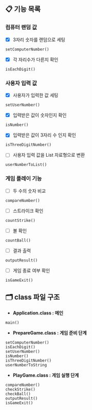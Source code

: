 ## 📋 기능 목록
### 컴퓨터 랜덤 값
- [x] 3자리 숫자를 랜덤으로 세팅
```
setComputerNumber()
```
- [x] 각 자리수가 다른지 확인
```
isEachDigit()
```

### 사용자 입력 값
- [x] 사용자가 입력한 값 세팅
```
setUserNumber()
```
- [x] 입력받은 값이 숫자인지 확인
```
isNumber()
```
- [x] 입력받은 값이 3자리 수 인지 확인
```
isThreeDigitNumber()
```
- [ ] 사용자 입력 값을 List 자료형으로 변환
```
userNumberToList()
```

### 게임 플레이 기능
- [ ] 두 수의 숫자 비교
```
compareNumber()
```
- [ ] 스트라이크 확인
```
countStrike()
```
- [ ] 볼 확인
```
countBall()
```
- [ ] 결과 출력
```
outputResult()
```
- [ ] 게임 종료 여부 확인
```
isGameExit()
```

## 🗂️ class 파일 구조
- **Application.class : 메인**
```
main()
```
- **PrepareGame.class : 게임 준비 단계**
```
setComputerNumber()
isEachDigit()
setUserNumber()
isNumber()
isThreeDigitNumber()
userNumberToString
```
- **PlayGame.class : 게임 실행 단계**
```
compareNumber()
checkStrike()
checkBall()
outputResult()
isGameExit()
```